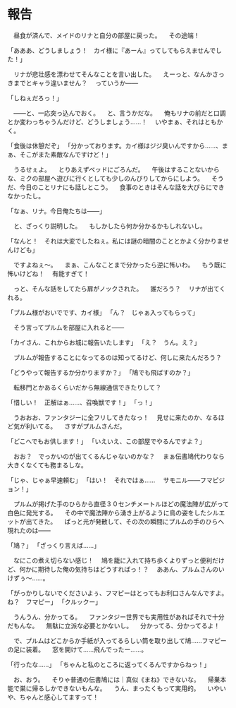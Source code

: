 ﻿# 報告
　昼食が済んで、メイドのリナと自分の部屋に戻った。
　その途端！

「あああ、どうしましょう！　カイ様に『あーん』ってしてもらえませんでした！」

　リナが悲壮感を漂わせてそんなことを言い出した。
　えーっと、なんかさっきまでとキャラ違いません？
　っていうか――

「しねぇだろっ！」

　――と、一応突っ込んでおく。
　と、言うかだな。
　俺もリナの前だと口調とか変わっちゃうんだけど、どうしましょう……！
　いやまぁ、それはともかく。

「食後は休憩だぞ」
「分かっております。カイ様はジジ臭いんですから……、まぁ、そこがまた素敵なんですけど！」

　うるせぇよ。
　とりあえずベッドにごろんだ。
　午後はすることないからな、ミクの部屋へ遊びに行くとしても少しのんびりしてからにしよう。
　そうだ、今日のことリナにも話しとこう。
　食事のときはそんな話を大ぴらにできなかったし。

「なぁ、リナ。今日俺たちは――」

　と、ざっくり説明した。
　もしかしたら何か分かるかもしれないし。

「なんと！　それは大変でしたねぇ。私には謎の暗闇のこととかよく分かりませんけども」

　ですよねぇ～。
　まぁ、こんなことまで分かったら逆に怖いわ。
　もう既に怖いけどね！
　有能すぎて！

　っと、そんな話をしてたら扉がノックされた。
　誰だろう？
　リナが出てくれる。

「プルム様がおいでです、カイ様」
「ん？　じゃぁ入ってもらって」

　そう言ってプルムを部屋に入れると――

「カイさん、これからお城に報告いたします」
「え？　うん。え？」

　プルムが報告することになってるのは知ってるけど、何しに来たんだろう？

「どうやって報告するか分かりますか？」
「鳩でも飛ばすのか？」

　転移門とかあるくらいだから無線通信できたりして？

「惜しい！　正解はぁ……、召喚獣です！」
「っ！」

　うおおお、ファンタジーに全フリしてきたなっ！
　見せに来たのか、なるほど気が利いてる。
　さすがプルムさんだ。

「どこへでもお供します！」
「いえいえ、この部屋でやるんですよ？」

　おお？　でっかいのが出てくるんじゃないのかな？
　まぁ伝書鳩代わりなら大きくなくても務まるしな。

「じゃ、じゃぁ早速頼む」
「はい！　それではぁ……
　サモニル――フマピジョン！」

　プルムが掲げた手のひらから直径３０センチメートルほどの魔法陣が広がって白色に発光する。
　その中で魔法陣から湧き上がるように鳥の姿をしたシルエットが出てきた。
　ぱっと光が発散して、その次の瞬間にプルムの手のひらへ現れたのは――

「鳩？」
「ざっくり言えば……」

　なにこの煮え切らない感じ！
　鳩を籠に入れて持ち歩くよりずっと便利だけど、何かに期待した俺の気持ちはどうすればっ！？
　ああん、プルムさんのいけずぅ～……。

「がっかりしないでくださいよぅ、フマピーはとってもお利口さんなんですよ。ね？　フマピー」
「クルックー」

　うんうん、分かってる。
　ファンタジー世界でも実用性があればそれで十分だもんな。
　無駄に立派な必要とかないし。
　分かってる、分かってるよ！

　で、プルムはどこからか手紙が入ってるらしい筒を取り出して鳩……フマピーの足に装着。
　窓を開けて……飛んでったー……。

「行ったな……」
「ちゃんと私のところに返ってくるんですからねっ！」

　お、おう。
　そりゃ普通の伝書鳩には｜真似《まね》できないな。
　帰巣本能で巣に帰るしかできないもんな。
　うん、まったくもって実用的。
　いやいや、ちゃんと感心してますって！
